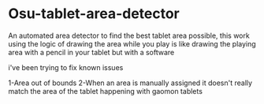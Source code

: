 # Osu-tablet-area-detector
An automated area detector to find the best tablet area possible, this work using the logic of drawing the area while you play is like drawing the playing area with a pencil in your tablet but with a software


i've been trying to fix known issues

1-Area out of bounds
2-When an area is manually assigned it doesn't really match the area of the tablet happening with gaomon tablets
